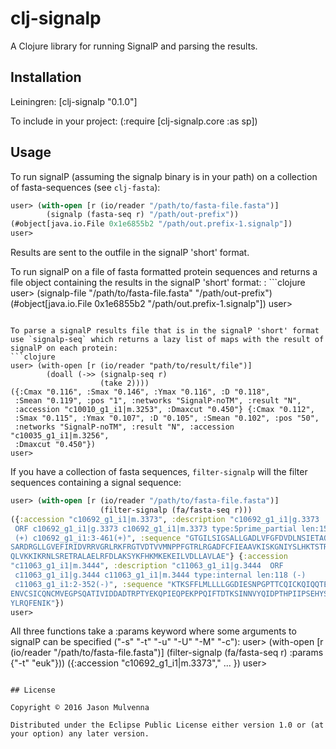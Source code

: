 # clj-signalp

A Clojure library for running SignalP and parsing the results.

## Installation

Leiningren: [clj-signalp "0.1.0"]

To include in your project: (:require [clj-signalp.core :as sp])

## Usage

To run signalP (assuming the signalp binary is in your path) on a
collection of fasta-sequences (see `clj-fasta`):
```clojure
user> (with-open [r (io/reader "/path/to/fasta-file.fasta")]
        (signalp (fasta-seq r) "/path/out-prefix"))
(#object[java.io.File 0x1e6855b2 "/path/out.prefix-1.signalp"])
user>
```
Results are sent to the outfile in the signalP 'short' format.

To run signalP on a file of fasta formatted protein sequences and
returns a file object containing the results in the signalP 'short'
format:
: ```clojure
user> (signalp-file "/path/to/fasta-file.fasta" "/path/out-prefix")
(#object[java.io.File 0x1e6855b2 "/path/out.prefix-1.signalp"])
user>
``` 

To parse a signalP results file that is in the signalP 'short' format
use `signalp-seq` which returns a lazy list of maps with the result of
signalP on each protein:
```clojure
user> (with-open [r (io/reader "path/to/result/file")]
        (doall (->> (signalp-seq r)
                    (take 2))))
({:Cmax "0.116", :Smax "0.146", :Ymax "0.116", :D "0.118",
 :Smean "0.119", :pos "1", :networks "SignalP-noTM", :result "N",
 :accession "c10010_g1_i1|m.3253", :Dmaxcut "0.450"} {:Cmax "0.112",
 :Smax "0.115", :Ymax "0.107", :D "0.105", :Smean "0.102", :pos "50",
 :networks "SignalP-noTM", :result "N", :accession "c10035_g1_i1|m.3256",
 :Dmaxcut "0.450"})
user> 
```

If you have a collection of fasta sequences, `filter-signalp` will the
filter sequences containing a signal sequence:
```clojure
user> (with-open [r (io/reader "/path/to/fasta-file.fasta")]
                    (filter-signalp (fa/fasta-seq r)))
({:accession "c10692_g1_i1|m.3373", :description "c10692_g1_i1|g.3373 
 ORF c10692_g1_i1|g.3373 c10692_g1_i1|m.3373 type:5prime_partial len:153
 (+) c10692_g1_i1:3-461(+)", :sequence "GTGILSIGSALLGADLVFGFDVDLNSIETAQK
SARDRGLLGVEFIRIDVRRVGRLRKFRGTVDTVVMNPPFGTRLRGADFCFIEAAVKISKGNIYSLHKTSTRN
QLVKKIKRNLSRETRALAELRFDLAKSYKFHKMKEKEILVDLLAVLAE"} {:accession 
"c11063_g1_i1|m.3444", :description "c11063_g1_i1|g.3444  ORF
 c11063_g1_i1|g.3444 c11063_g1_i1|m.3444 type:internal len:118 (-)
 c11063_g1_i1:2-352(-)", :sequence "KTKSFFLMLLLLGGDIESNPGPTTCQICKQIQQTEE
ENVCSICQNCMVEGPSQATIVIDDADTRPTYEKQPIEQPEKPPQIFTDTKSINNVYQIDPTHPIIPSEHYSN
YLRQFENIK"})
user> 
```

All three functions take a :params keyword where some arguments to
signalP can be specified ("-s" "-t" "-u" "-U" "-M" "-c"):
user> (with-open [r (io/reader "/path/to/fasta-file.fasta")]
                    (filter-signalp (fa/fasta-seq r)
                                    :params {"-t" "euk"}))
({:accession "c10692_g1_i1|m.3373"," ... })
user> 
```

## License

Copyright © 2016 Jason Mulvenna

Distributed under the Eclipse Public License either version 1.0 or (at
your option) any later version.
